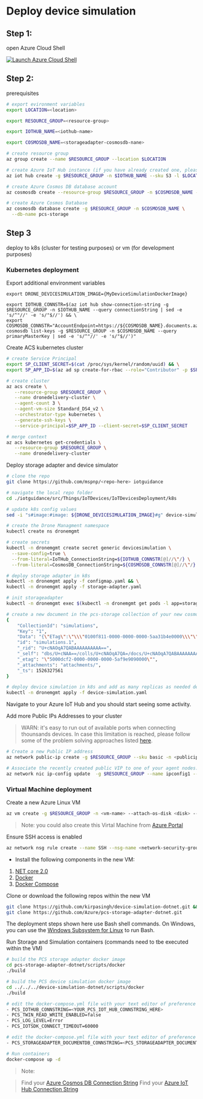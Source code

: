 # Deploy device simulation 

## Step 1: 
open Azure Cloud Shell

[![](https://shell.azure.com/images/launchcloudshell.png "Launch Azure Cloud Shell")](https://shell.azure.com)

## Step 2: 
prerequisites

```bash
# export evironment variables
export LOCATION=<location>

export RESOURCE_GROUP=<resource-group>

export IOTHUB_NAME=<iothub-name>

export COSMOSDB_NAME=<storageadapter-cosmosdb-nane>

# create resource group
az group create --name $RESOURCE_GROUP --location $LOCATION

# create Azure IoT Hub instance (if you have already created one, please skip this step)
az iot hub create -g $RESOURCE_GROUP -n $IOTHUB_NAME --sku S3 -l $LOCATION --unit 10 --partition-count 32

# create Azure Cosmos DB database account
az cosmosdb create --resource-group $RESOURCE_GROUP -n $COSMOSDB_NAME --enable-automatic-failover false --kind GlobalDocumentDB --default-consistency-level Strong

# create Azure Cosmos Database
az cosmosdb database create -g $RESOURCE_GROUP -n $COSMOSDB_NAME \
  --db-name pcs-storage
```

## Step 3
deploy to k8s (cluster for testing purposes) or vm (for development purposes)

###  Kubernetes deployment 

Export additional environment variables

```
export DRONE_DEVICESIMULATION_IMAGE={MyDeviceSimulationDockerImage}

export IOTHUB_CONNSTR=$(az iot hub show-connection-string -g $RESOURCE_GROUP -n $IOTHUB_NAME --query connectionString | sed -e 's/^"//' -e 's/"$//') && \
export COSMOSDB_CONNSTR="AccountEndpoint=https://${COSMOSDB_NAME}.documents.azure.com:443/;AccountKey=$(az cosmosdb list-keys -g $RESOURCE_GROUP -n $COSMOSDB_NAME --query primaryMasterKey | sed -e 's/^"//' -e 's/"$//')"
```

Create ACS kubernetes cluster 

```bash
# create Service Principal
export SP_CLIENT_SECRET=$(cat /proc/sys/kernel/random/uuid) && \
export SP_APP_ID=$(az ad sp create-for-rbac --role="Contributor" -p $SP_CLIENT_SECRET | grep -oP '(?<="appId": ")[^"]*') 

# create cluster
az acs create \
   --resource-group $RESOURCE_GROUP \
   --name dronedelivery-cluster \
   --agent-count 3 \
   --agent-vm-size Standard_DS4_v2 \
   --orchestrator-type kubernetes \
   --generate-ssh-keys \
   --service-principal=$SP_APP_ID --client-secret=$SP_CLIENT_SECRET

# merge context
az acs kubernetes get-credentials \
   --resource-group $RESOURCE_GROUP \
   --name dronedelivery-cluster
```

Deploy storage adapter and device simulator

```bash
# clone the repo
git clone https://github.com/mspnp/<repo-here> iotguidance

# navigate the local repo folder
cd ./iotguidance/src/Things/IoTDevices/IoTDevicesDeployment/k8s

# update k8s config values 
sed -i "s#image:#image: ${DRONE_DEVICESIMULATION_IMAGE}#g" device-simulation.yaml

# create the Drone Managment namespace
kubectl create ns dronemgmt

# create secrets
kubectl -n dronemgmt create secret generic devicesimulation \
  --save-config=true \
  --from-literal=IoTHub_ConnectionString=${IOTHUB_CONNSTR[@]//\"/} \
  --from-literal=CosmosDB_ConnectionString=${COSMOSDB_CONNSTR[@]//\"/}

# deploy storage adapter in k8s 
kubectl -n dronemgmt apply -f configmap.yaml && \
kubectl -n dronemgmt apply -f storage-adapter.yaml

# init storageadapter
kubectl -n dronemgmt exec $(kubectl -n dronemgmt get pods -l app=storageadapter -o jsonpath="{.items[0].metadata.name}") -- curl -H "Content-Type: application/json" -X POST -d '{}' http://localhost:9022/v1/collections/init/values

# create a new document in the pcs-storage collection of your new cosmosdb using the following as value
{
    "CollectionId": "simulations",
    "Key": "1",
    "Data": "{\"ETag\":\"\\\"0100f811-0000-0000-0000-5aa31b4e0000\\\"\",\"Id\":\"1\",\"Enabled\":true,\"DeviceModels\":[{\"Id\":\"drone-01\",\"Count\":10000}]}",
    "id": "simulations.1",
    "_rid": "U+cNAOqA7QABAAAAAAAAAA==",
    "_self": "dbs/U+cNAA==/colls/U+cNAOqA7QA=/docs/U+cNAOqA7QABAAAAAAAAAA==/",
    "_etag": "\"5000dcf2-0000-0000-0000-5af9e9090000\"",
    "_attachments": "attachments/",
    "_ts": 1526327561
}

# deploy device simulation in k8s and add as many replicas as needed depending on the throughput required
kubectl -n dronemgmt apply -f device-simulation.yaml
```

Navigate to your Azure IoT Hub and you should start seeing some activity. 

Add more Public IPs Addresses to your cluster

> WARN: it's easy to run out of available ports when connecting thounsands devices. In case this limitation is reached, please follow some of the problem solving approaches listed [here](https://docs.microsoft.com/en-us/azure/load-balancer/load-balancer-outbound-connections#problemsolving).

```bash
# Create a new Public IP address
az network public-ip create -g $RESOURCE_GROUP --sku basic -n <publicip-name> --allocation-method Dynamic 

# Associate the recently created public VIP to one of your agent nodes. It is also possible to use a LB. For more information please visit https://docs.microsoft.com/en-us/azure/load-balancer/load-balancer-outbound-connections#problemsolving
az network nic ip-config update  -g $RESOURCE_GROUP --name ipconfig1 --public-ip-address <publicip-name> --nic-name <k8s-agentnode-nic-name>
```

### Virtual Machine deployment

Create a new Azure Linux VM

```bash
az vm create -g $RESOURCE_GROUP -n <vm-name> --attach-os-disk <disk> --os-type linux
```

> Note: you could also create this Virtal Machine from [Azure Portal](https://ms.portal.azure.com)

Ensure SSH access is enabled

```bash
az network nsg rule create --name SSH --nsg-name <network-security-group> --priority 101 --destination-port-ranges 22 --access Allow --protocol TCP
```

- Install the following components in the new VM:
1. [NET core 2.0](https://www.microsoft.com/net/learn/get-started/linux/ubuntu16-04)
2. [Docker](https://docs.docker.com/)
3. [Docker Compose](https://docs.docker.com/compose/install/)

Clone or download the following repos within the new VM

```bash
git clone https://github.com/kirpasingh/device-simulation-dotnet.git && \
git clone https://github.com/Azure/pcs-storage-adapter-dotnet.git
```

The deployment steps shown here use Bash shell commands. On Windows, you can use the [Windows Subsystem for Linux](https://docs.microsoft.com/windows/wsl/about) to run Bash.

Run Storage and Simulation containers (commands need to tbe executed within the VM)

```bash
# build the PCS storage adapter docker image
cd pcs-storage-adapter-dotnet/scripts/docker
./build 

# build the PCS device simulation docker image
cd ../../../device-simulation-dotnet/scripts/docker
./build

# edit the docker-compose.yml file with your text editor of preference and add the following information to the evironment section under services->devicesimulation
- PCS_IOTHUB_CONNSTRING=<YOUR_PCS_IOT_HUB_CONNSTRING_HERE>
- PCS_TWIN_READ_WRITE_ENABLED=false
- PCS_LOG_LEVEL=Error
- PCS_IOTSDK_CONNECT_TIMEOUT=60000

# edit the docker-compose.yml file with your text editor of preference and add the following information to the evironment section under services->storageadpater
- PCS_STORAGEADAPTER_DOCUMENTDB_CONNSTRING=<PCS_STORAGEADAPTER_DOCUMENTDB_CONNSTRING>

# Run containers
docker-compose up -d
```

> Note: 

> Find your [Azure Cosmos DB Connection String](https://docs.microsoft.com/en-us/azure/cosmos-db/create-sql-api-dotnet#update-your-connection-string)
> Find your [Azure IoT Hub Connection String](https://blogs.msdn.microsoft.com/iotdev/2017/05/09/understand-different-connection-strings-in-azure-iot-hub/)
